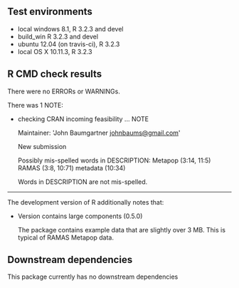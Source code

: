 ## Test environments
* local windows 8.1, R 3.2.3 and devel
* build_win R 3.2.3 and devel
* ubuntu 12.04 (on travis-ci), R 3.2.3
* local OS X 10.11.3, R 3.2.3

## R CMD check results
There were no ERRORs or WARNINGs. 

There was 1 NOTE:

* checking CRAN incoming feasibility ... NOTE

    Maintainer: 'John Baumgartner <johnbaums@gmail.com>'

    New submission

    Possibly mis-spelled words in DESCRIPTION:
      Metapop (3:14, 11:5)
      RAMAS (3:8, 10:71)
      metadata (10:34)
      
    Words in DESCRIPTION are not mis-spelled.

---

The development version of R additionally notes that:

* Version contains large components (0.5.0)

    The package contains example data that are slightly over 3 MB. This is 
    typical of RAMAS Metapop data.

## Downstream dependencies
This package currently has no downstream dependencies

